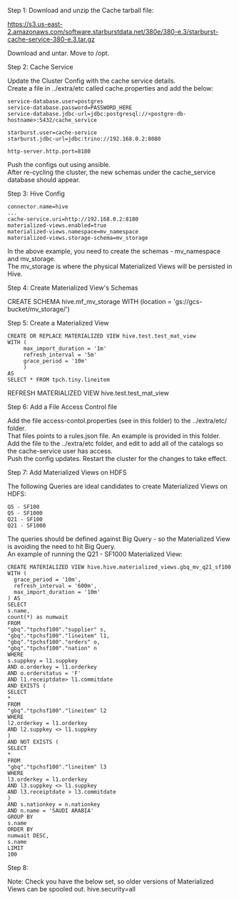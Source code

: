 Step 1: Download and unzip the Cache tarball file: </br>

https://s3.us-east-2.amazonaws.com/software.starburstdata.net/380e/380-e.3/starburst-cache-service-380-e.3.tar.gz

Download and untar. Move to /opt.

Step 2: Cache Service

Update the Cluster Config with the cache service details. </br>
Create a file in ../extra/etc called cache.properties and add the below:

    service-database.user=postgres 
    service-database.password=PASSWORD_HERE 
    service-database.jdbc-url=jdbc:postgresql://<postgre-db-hostname>:5432/cache_service 
        
    starburst.user=cache-service 
    starburst.jdbc-url=jdbc:trino://192.168.0.2:8080 
  
    http-server.http.port=8180

Push the configs out using ansible. </br>
After re-cycling the cluster, the new schemas under the cache_service database should appear.
   
Step 3: Hive Config

    connector.name=hive
    ...
    cache-service.uri=http://192.168.0.2:8180
    materialized-views.enabled=true
    materialized-views.namespace=mv_namespace
    materialized-views.storage-schema=mv_storage
    
In the above example, you need to create the schemas - mv_namespace and mv_storage. </br>
The mv_storage is where the physical Materialized Views will be persisted in Hive.

Step 4: Create Materialized View's Schemas

CREATE SCHEMA hive.mf_mv_storage
WITH (location = 'gs://gcs-bucket/mv_storage/')

Step 5: Create a Materialized View

    CREATE OR REPLACE MATERIALIZED VIEW hive.test.test_mat_view
    WITH (
         max_import_duration = '1m'
         refresh_interval = '5m'
         grace_period = '10m'
         )
    AS
    SELECT * FROM tpch.tiny.lineitem

REFRESH MATERIALIZED VIEW hive.test.test_mat_view

Step 6: Add a File Access Control file

Add the file access-contol.properties (see in this folder) to the ../extra/etc/ folder. </br>
That files points to a rules.json file. An example is provided in this folder. </br>
Add the file to the ../extra/etc folder, and edit to add all of the catalogs so the cache-service user has access. </br>
Push the config updates. Restart the cluster for the changes to take effect. </br>

Step 7: Add Materialized Views on HDFS

The following Queries are ideal candidates to create Materialized Views on HDFS: </br>

    Q5 - SF100
    Q5 - SF1000
    Q21 - SF100
    Q21 - SF1000

The queries should be defined against Big Query - so the Materialized View is avoiding the need to hit Big Query.</br>
An example of running the Q21 - SF1000 Materialized View: </br>

    CREATE MATERIALIZED VIEW hive.hive.materialized_views.gbq_mv_q21_sf100
    WITH (
      grace_period = '10m',
      refresh_interval = '600m',
      max_import_duration = '10m'
    ) AS
    SELECT 
    s.name, 
    count(*) as numwait
    FROM 
    "gbq"."tpchsf100"."supplier" s,
    "gbq"."tpchsf100"."lineitem" l1,
    "gbq"."tpchsf100"."orders" o,
    "gbq"."tpchsf100"."nation" n
    WHERE 
    s.suppkey = l1.suppkey 
    AND o.orderkey = l1.orderkey
    AND o.orderstatus = 'F'
    AND l1.receiptdate> l1.commitdate
    AND EXISTS (
    SELECT 
    * 
    FROM 
    "gbq"."tpchsf100"."lineitem" l2
    WHERE 
    l2.orderkey = l1.orderkey
    AND l2.suppkey <> l1.suppkey
    ) 
    AND NOT EXISTS (
    SELECT 
    * 
    FROM 
    "gbq"."tpchsf100"."lineitem" l3
    WHERE 
    l3.orderkey = l1.orderkey 
    AND l3.suppkey <> l1.suppkey 
    AND l3.receiptdate > l3.commitdate
    ) 
    AND s.nationkey = n.nationkey 
    AND n.name = 'SAUDI ARABIA'
    GROUP BY 
    s.name
    ORDER BY 
    numwait DESC, 
    s.name
    LIMIT 
    100

Step 8:

Note: Check you have the below set, so older versions of Materialized Views can be spooled out.
hive.security=all


